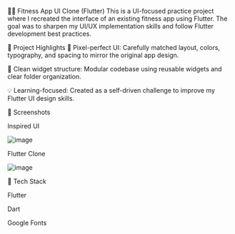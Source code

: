 🏋️‍♀️ Fitness App UI Clone (Flutter)
This is a UI-focused practice project where I recreated the interface of an existing fitness app using Flutter. The goal was to sharpen my UI/UX implementation skills and follow Flutter development best practices.

🎯 Project Highlights
🎨 Pixel-perfect UI: Carefully matched layout, colors, typography, and spacing to mirror the original app design.

🧱 Clean widget structure: Modular codebase using reusable widgets and clear folder organization.

💡 Learning-focused: Created as a self-driven challenge to improve my Flutter UI design skills.

📱 Screenshots

Inspired UI	

![image](https://github.com/user-attachments/assets/3cdaf5ba-2240-4d6f-80c5-c0a4a9309d37) 

Flutter Clone

![image](https://github.com/user-attachments/assets/fe4bf5d1-10f6-4ea3-bc4c-cf76ea278e32)


🚀 Tech Stack

Flutter

Dart

Google Fonts
